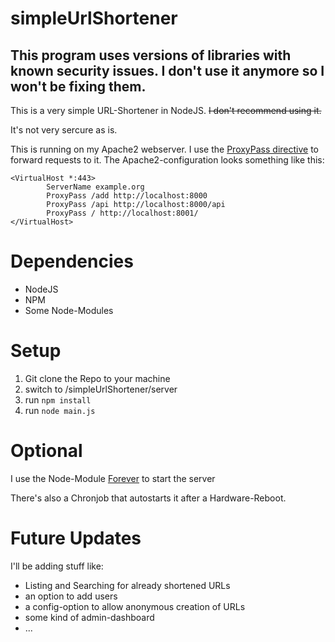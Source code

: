 # simpleUrlShortener

## This program uses versions of libraries with known security issues. I don't use it anymore so I won't be fixing them.

This is a very simple URL-Shortener in NodeJS. ~~I don't recommend using it.~~

It's not very sercure as is.

This is running on my Apache2 webserver. I use the [ProxyPass directive](https://httpd.apache.org/docs/current/mod/mod_proxy.html#proxypass) to forward requests to it.
The Apache2-configuration looks something like this:
```
<VirtualHost *:443>
        ServerName example.org
        ProxyPass /add http://localhost:8000
        ProxyPass /api http://localhost:8000/api
        ProxyPass / http://localhost:8001/
</VirtualHost>
```
# Dependencies
- NodeJS
- NPM
- Some Node-Modules

# Setup
1. Git clone the Repo to your machine
2. switch to /simpleUrlShortener/server
3. run `npm install`
4. run `node main.js`

# Optional
I use the Node-Module [Forever](https://www.npmjs.com/package/forever) to start the server

There's also a Chronjob that autostarts it after a Hardware-Reboot.

# Future Updates
I'll be adding stuff like:

 - Listing and Searching for already shortened URLs
 - an option to add users
 - a config-option to allow anonymous creation of URLs
 - some kind of admin-dashboard
 - ...
